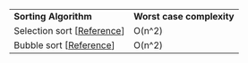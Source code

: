 <table>
  <tr>
    <td><strong>Sorting Algorithm </strong></td>
    <td><strong>Worst case complexity</strong></td>
  <tr>
  <tr>
    <td>Selection sort [<a href="./selectionSort.cpp">Reference</a>]</td>
    <td>O(n^2)</td>
  <tr>
  <tr>
    <td>Bubble sort [<a href="./bubbleSort.cpp">Reference</a>]</td>
    <td>O(n^2)</td>
  <tr>
<table>
